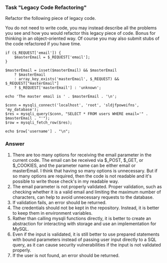 ### Task "Legacy Code Refactoring"
Refactor the following piece of legacy code.

You do not need to write code, you may instead describe all the problems you see and how you would refactor this legacy piece of
code. Bonus for thinking in an object-oriented way. Of course you may also submit stubs of the code refactored if you have time.

```
if ($_REQUEST['email']) {
    $masterEmail = $_REQUEST['email'];
}

$masterEmail = isset($masterEmail) && $masterEmail
    ? $masterEmail
    : array_key_exists('masterEmail', $_REQUEST) && $_REQUEST["masterEmail"]
    ? $_REQUEST['masterEmail'] : 'unknown';

echo 'The master email is ' . $masterEmail . '\n';

$conn = mysqli_connect('localhost', 'root', 'sldjfpoweifns', 'my_database');
$res = mysqli_query($conn, "SELECT * FROM users WHERE email='" . $masterEmail . "'");
$row = mysqli_fetch_row($res);

echo $row['username'] . "\n";
```

### Answer
1. There are too many options for receiving the email parameter in the current code. The email can be received via $_POST, $_GET, or $_COOKIES, and the parameter name can be either email or masterEmail. I think that having so many options is unnecessary. But if so many options are required, then the code is not readable and it's possible to write those check's in my readable way.
2. The email parameter is not properly validated. Proper validation, such as checking whether it is a valid email and limiting the maximum number of characters, can help to avoid unnecessary requests to the database.
3. If validation fails, an error should be returned.
4. The credentials should not be kept in the repository. Instead, it is better to keep them in environment variables.
5. Rather than calling mysqli functions directly, it is better to create an abstraction for interacting with storage and use an implementation for MySQL.
6. Even if the input is validated, it is still better to use prepared statements with bound parameters instead of passing user input directly to a SQL query, as it can cause security vulnerabilities if the input is not validated properly.
7. If the user is not found, an error should be returned.